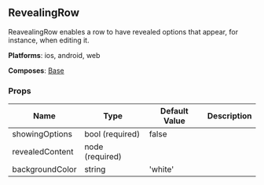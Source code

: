 ## RevealingRow 
 
ReavealingRow enables a row to have revealed options
that appear, for instance, when editing it.

__Platforms__:  ios, android, web
 
 __Composes__: [Base](Base.md) 


### Props
Name | Type | Default Value | Description
--- | --- | --- | --- 
showingOptions | bool  (required) | false | 
revealedContent | node  (required) |   | 
backgroundColor | string  | 'white' | 
 
